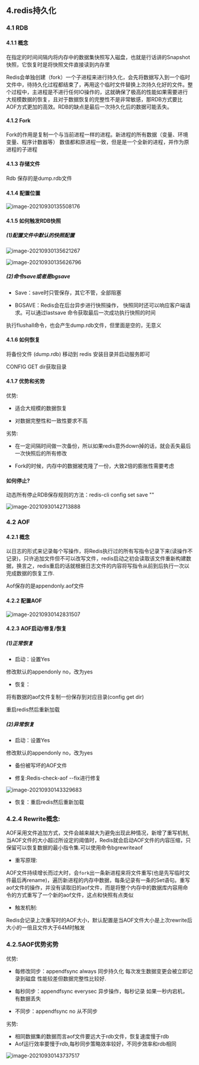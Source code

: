 ## 4.redis持久化

### 4.1 RDB

#### 4.1.1 概念

在指定的时间间隔内将内存中的数据集快照写入磁盘，也就是行话讲的Snapshot快照，它恢复时是将快照文件直接读到内存里

Redis会单独创建（fork）一个子进程来进行持久化，会先将数据写入到一个临时文件中，待持久化过程都结束了，再用这个临时文件替换上次持久化好的文件。整个过程中，主进程是不进行任何IO操作的，这就确保了极高的性能如果需要进行大规模数据的恢复，且对于数据恢复的完整性不是非常敏感，那RDB方式要比AOF方式更加的高效。RDB的缺点是最后一次持久化后的数据可能丢失。

#### 4.1.2 Fork

Fork的作用是复制一个与当前进程一样的进程。新进程的所有数据（变量、环境变量、程序计数器等）
数值都和原进程一致，但是是一个全新的进程，并作为原进程的子进程

#### 4.1.3 存储文件

Rdb 保存的是dump.rdb文件



#### 4.1.4 配置位置

![image-20210930135508176](images/image-20210930135508176.png)



#### 4.1.5 如何触发RDB快照

##### (1)配置文件中默认的快照配置

![image-20210930135621267](images/image-20210930135621267.png)

![image-20210930135626796](images/image-20210930135626796.png)



##### (2)命令save或者是bgsave

- Save：save时只管保存，其它不管，全部阻塞

- BGSAVE：Redis会在后台异步进行快照操作，
  快照同时还可以响应客户端请求。可以通过lastsave
  命令获取最后一次成功执行快照的时间

执行flushall命令，也会产生dump.rdb文件，但里面是空的，无意义



#### 4.1.6 如何恢复

将备份文件 (dump.rdb) 移动到 redis 安装目录并启动服务即可

CONFIG GET dir获取目录



#### 4.1.7 优势和劣势

优势:

- 适合大规模的数据恢复

- 对数据完整性和一致性要求不高



劣势:

- 在一定间隔时间做一次备份，所以如果redis意外down掉的话，就会丢失最后一次快照后的所有修改

- Fork的时候，内存中的数据被克隆了一份，大致2倍的膨胀性需要考虑



#### 如何停止?

动态所有停止RDB保存规则的方法：redis-cli config set save ""



![image-20210930142713888](images/image-20210930142713888.png)



### 4.2 AOF

#### 4.2.1 概念

以日志的形式来记录每个写操作，将Redis执行过的所有写指令记录下来(读操作不记录)，只许追加文件但不可以改写文件，redis启动之初会读取该文件重新构建数据，换言之，redis重启的话就根据日志文件的内容将写指令从前到后执行一次以完成数据的恢复工作.

Aof保存的是appendonly.aof文件



#### 4.2.2 配置AOF

![image-20210930142831507](images/image-20210930142831507.png)



#### 4.2.3 AOF启动/修复/恢复

##### (1)正常恢复

- 启动：设置Yes

修改默认的appendonly no，改为yes

- 恢复：

将有数据的aof文件复制一份保存到对应目录(config get dir)

重启redis然后重新加载



##### (2)异常恢复

- 启动：设置Yes

修改默认的appendonly no，改为yes

- 备份被写坏的AOF文件

- 修复:Redis-check-aof --fix进行修复

![image-20210930143329683](images/image-20210930143329683.png)

- 恢复：重启redis然后重新加载



### 4.2.4 Rewrite概念:

AOF采用文件追加方式，文件会越来越大为避免出现此种情况，新增了重写机制,当AOF文件的大小超过所设定的阈值时，Redis就会启动AOF文件的内容压缩，只保留可以恢复数据的最小指令集.可以使用命令bgrewriteaof



- 重写原理:

AOF文件持续增长而过大时，会`fork`出一条新进程来将文件重写(也是先写临时文件最后再rename)，遍历新进程的内存中数据，每条记录有一条的Set语句。重写aof文件的操作，并没有读取旧的aof文件，而是将整个内存中的数据库内容用命令的方式重写了一个新的aof文件，这点和快照有点类似



- 触发机制:

Redis会记录上次重写时的AOF大小，默认配置是当AOF文件大小是上次rewrite后大小的一倍且文件大于64M时触发



### 4.2.5AOF优势劣势

优势:

- 每修改同步：appendfsync always   同步持久化 每次发生数据变更会被立即记录到磁盘  性能较差但数据完整性比较好.

- 每秒同步：appendfsync everysec    异步操作，每秒记录   如果一秒内宕机，有数据丢失

- 不同步：appendfsync no   从不同步



劣势:

- 相同数据集的数据而言aof文件要远大于rdb文件，恢复速度慢于rdb
- Aof运行效率要慢于rdb,每秒同步策略效率较好，不同步效率和rdb相同



![image-20210930143737517](images/image-20210930143737517.png)

